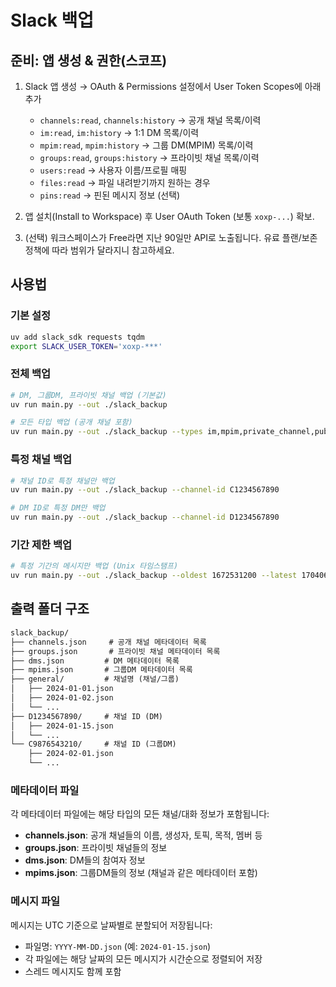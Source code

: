 # Slack 백업

## 준비: 앱 생성 & 권한(스코프)

1. Slack 앱 생성 → OAuth & Permissions 설정에서 User Token Scopes에 아래 추가

    - `channels:read`, `channels:history` → 공개 채널 목록/이력
    - `im:read`, `im:history` → 1:1 DM 목록/이력
    - `mpim:read`, `mpim:history` → 그룹 DM(MPIM) 목록/이력
    - `groups:read`, `groups:history` → 프라이빗 채널 목록/이력
    - `users:read` → 사용자 이름/프로필 매핑
    - `files:read` → 파일 내려받기까지 원하는 경우
    - `pins:read` → 핀된 메시지 정보 (선택)

2. 앱 설치(Install to Workspace) 후 User OAuth Token (보통 `xoxp-...`) 확보.

3. (선택) 워크스페이스가 Free라면 지난 90일만 API로 노출됩니다. 유료 플랜/보존정책에 따라 범위가 달라지니 참고하세요.

## 사용법

### 기본 설정
```bash
uv add slack_sdk requests tqdm
export SLACK_USER_TOKEN='xoxp-***'
```

### 전체 백업
```bash
# DM, 그룹DM, 프라이빗 채널 백업 (기본값)
uv run main.py --out ./slack_backup

# 모든 타입 백업 (공개 채널 포함)
uv run main.py --out ./slack_backup --types im,mpim,private_channel,public_channel
```

### 특정 채널 백업
```bash
# 채널 ID로 특정 채널만 백업
uv run main.py --out ./slack_backup --channel-id C1234567890

# DM ID로 특정 DM만 백업
uv run main.py --out ./slack_backup --channel-id D1234567890
```

### 기간 제한 백업
```bash
# 특정 기간의 메시지만 백업 (Unix 타임스탬프)
uv run main.py --out ./slack_backup --oldest 1672531200 --latest 1704067200
```

## 출력 폴더 구조

```md
slack_backup/
├── channels.json     # 공개 채널 메타데이터 목록
├── groups.json       # 프라이빗 채널 메타데이터 목록
├── dms.json         # DM 메타데이터 목록
├── mpims.json       # 그룹DM 메타데이터 목록
├── general/         # 채널명 (채널/그룹)
│   ├── 2024-01-01.json
│   ├── 2024-01-02.json
│   └── ...
├── D1234567890/     # 채널 ID (DM)
│   ├── 2024-01-15.json
│   └── ...
└── C9876543210/     # 채널 ID (그룹DM)
    ├── 2024-02-01.json
    └── ...
```

### 메타데이터 파일

각 메타데이터 파일에는 해당 타입의 모든 채널/대화 정보가 포함됩니다:

- **channels.json**: 공개 채널들의 이름, 생성자, 토픽, 목적, 멤버 등
- **groups.json**: 프라이빗 채널들의 정보
- **dms.json**: DM들의 참여자 정보
- **mpims.json**: 그룹DM들의 정보 (채널과 같은 메타데이터 포함)

### 메시지 파일

메시지는 UTC 기준으로 날짜별로 분할되어 저장됩니다:
- 파일명: `YYYY-MM-DD.json` (예: `2024-01-15.json`)
- 각 파일에는 해당 날짜의 모든 메시지가 시간순으로 정렬되어 저장
- 스레드 메시지도 함께 포함
